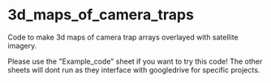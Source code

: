 # 3d_maps_of_camera_traps
Code to make 3d maps of camera trap arrays overlayed with satellite imagery.


Please use the "Example_code" sheet if you want to try this code! The other sheets will dont run as they interface with googledrive for specific projects. 
